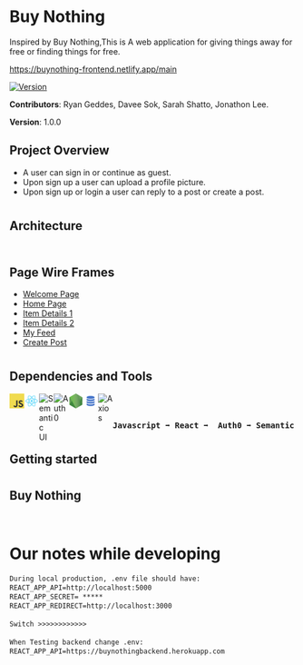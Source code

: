 # Buy Nothing

Inspired by Buy Nothing,This is A web application for giving things away for free or finding things for free.

https://buynothing-frontend.netlify.app/main

[![Version](https://img.shields.io/badge/version-1.0.0-brightgreen.svg)](https://github.com/jonnyleealas/ohnologger)

**Contributors**: Ryan Geddes, Davee Sok, Sarah Shatto, Jonathon Lee.

**Version**: 1.0.0

## Project Overview

- A user can sign in or continue as guest.
- Upon sign up a user can upload a profile picture.
- Upon sign up or login a user can reply to a post or create a post.

#

## Architecture

```

```

#

## Page Wire Frames

- [Welcome Page](./assets/wireframe/1_Welcome.pdf)
- [Home Page](./assets/wireframe/2_Home.pdf)
- [Item Details 1](./assets/wireframe/2.5_ItemDetails.pdf)
- [Item Details 2](./assets/wireframe/2.75_ItemDetailsSelectUser.pdf)
- [My Feed](./assets/wireframe/3_MyFeed.pdf)
- [Create Post](./assets/wireframe/createPost.pdf)

#

## Dependencies and Tools

<img align="left" alt="JavaScript" width="26px" src="https://raw.githubusercontent.com/github/explore/80688e429a7d4ef2fca1e82350fe8e3517d3494d/topics/javascript/javascript.png"/>
<img align="left" alt="React" width="26px" src="https://raw.githubusercontent.com/github/explore/80688e429a7d4ef2fca1e82350fe8e3517d3494d/topics/react/react.png" />
<img  align="left"alt="Semantic UI" width="26px" src="./icons/semantic.png"/>
<img align="left" alt="Auth0" width="26px" src="./icons/auth0-logo.png">
<img align="left" alt="Node.js" width="26px" src="https://raw.githubusercontent.com/github/explore/80688e429a7d4ef2fca1e82350fe8e3517d3494d/topics/nodejs/nodejs.png"/>
<img align="left" alt="SQL" width="26px" src="https://raw.githubusercontent.com/github/explore/80688e429a7d4ef2fca1e82350fe8e3517d3494d/topics/sql/sql.png"/>

<img  align="left" alt="Axios" width="26px" src="./icons/axiosimage.png"/>
</br>
</br>
<pre>
<b>Javascript ➡ React ➡  Auth0 ➡ Semantic Ui ➡ MongoDB </b>
</pre>

#

## Getting started

#

## Buy Nothing

```


```

# Our notes while developing

```
During local production, .env file should have:
REACT_APP_API=http://localhost:5000
REACT_APP_SECRET= *****
REACT_APP_REDIRECT=http://localhost:3000

Switch >>>>>>>>>>>>

When Testing backend change .env:
REACT_APP_API=https://buynothingbackend.herokuapp.com

```
